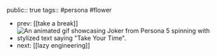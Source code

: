 public:: true
tags:: #persona #flower

- prev: [[take a break]]
- ![An animated gif showcasing Joker from Persona 5 spinning with stylized text saying "Take Your Time".](../assets/Persona-5-Take-Your-Time-gif-001-20170730_1691893079229_0.gif)
- next: [[lazy engineering]]